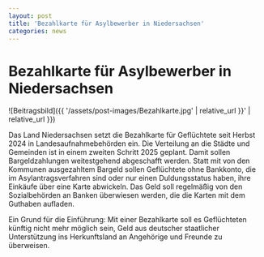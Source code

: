 ```yaml
---
layout: post
title: 'Bezahlkarte für Asylbewerber in Niedersachsen'
categories: news
---
```



Bezahlkarte für Asylbewerber in Niedersachsen
=============================================


![Beitragsbild]({{ '/assets/post-images/Bezahlkarte.jpg' | relative_url }}' | relative_url }})

Das Land Niedersachsen setzt die Bezahlkarte für Geflüchtete seit Herbst 2024 in Landesaufnahmebehörden ein. Die Verteilung an die Städte und Gemeinden ist in einem zweiten Schritt 2025 geplant. Damit sollen Bargeldzahlungen weitestgehend abgeschafft werden. Statt mit von den Kommunen ausgezahltem Bargeld sollen Geflüchtete ohne Bankkonto, die im Asylantragsverfahren sind oder nur einen Duldungsstatus haben, ihre Einkäufe über eine Karte abwickeln. Das Geld soll regelmäßig von den Sozialbehörden an Banken überwiesen werden, die die Karten mit dem Guthaben aufladen.

Ein Grund für die Einführung: Mit einer Bezahlkarte soll es Geflüchteten künftig nicht mehr möglich sein, Geld aus deutscher staatlicher Unterstützung ins Herkunftsland an Angehörige und Freunde zu überweisen.

 

